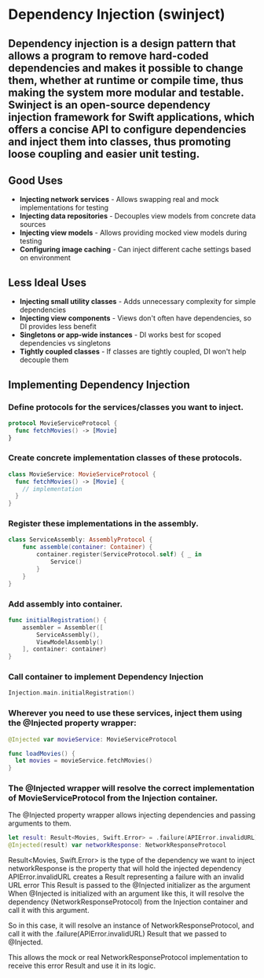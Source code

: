 # Dependency Injection (swinject)

## Dependency injection is a design pattern that allows a program to remove hard-coded dependencies and makes it possible to change them, whether at runtime or compile time, thus making the system more modular and testable. Swinject is an open-source dependency injection framework for Swift applications, which offers a concise API to configure dependencies and inject them into classes, thus promoting loose coupling and easier unit testing.

## Good Uses

- **Injecting network services** - Allows swapping real and mock implementations for testing
- **Injecting data repositories** - Decouples view models from concrete data sources
- **Injecting view models** - Allows providing mocked view models during testing
- **Configuring image caching** - Can inject different cache settings based on environment

## Less Ideal Uses

- **Injecting small utility classes** - Adds unnecessary complexity for simple dependencies
- **Injecting view components** - Views don't often have dependencies, so DI provides less benefit
- **Singletons or app-wide instances** - DI works best for scoped dependencies vs singletons
- **Tightly coupled classes** - If classes are tightly coupled, DI won't help decouple them

## Implementing Dependency Injection

### Define protocols for the services/classes you want to inject.

```swift
protocol MovieServiceProtocol {
  func fetchMovies() -> [Movie]
}
```

### Create concrete implementation classes of these protocols.

```swift
class MovieService: MovieServiceProtocol {
  func fetchMovies() -> [Movie] {
    // implementation
  }
}
```

### Register these implementations in the assembly.

```swift
class ServiceAssembly: AssemblyProtocol {
    func assemble(container: Container) {
        container.register(ServiceProtocol.self) { _ in
            Service()
        }
    }
}
```

### Add assembly into container.

```swift
func initialRegistration() {
    assembler = Assembler([
        ServiceAssembly(),
        ViewModelAssembly()
    ], container: container)
}
```

### Call container to implement Dependency Injection

```swift
Injection.main.initialRegistration()
```

###  Wherever you need to use these services, inject them using the @Injected property wrapper:

```swift
@Injected var movieService: MovieServiceProtocol

func loadMovies() {
  let movies = movieService.fetchMovies() 
}
```

### The @Injected wrapper will resolve the correct implementation of MovieServiceProtocol from the Injection container.


The @Injected property wrapper allows injecting dependencies and passing arguments to them.


```swift
let result: Result<Movies, Swift.Error> = .failure(APIError.invalidURL) 
@Injected(result) var networkResponse: NetworkResponseProtocol
```

Result<Movies, Swift.Error> is the type of the dependency we want to inject
networkResponse is the property that will hold the injected dependency
APIError.invalidURL creates a Result representing a failure with an invalid URL error
This Result is passed to the @Injected initializer as the argument
When @Injected is initialized with an argument like this, it will resolve the dependency (NetworkResponseProtocol) from the Injection container and call it with this argument.

So in this case, it will resolve an instance of NetworkResponseProtocol, and call it with the .failure(APIError.invalidURL) Result that we passed to @Injected.

This allows the mock or real NetworkResponseProtocol implementation to receive this error Result and use it in its logic.






